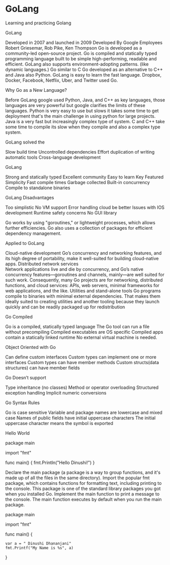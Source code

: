 # GoLang
Learning and practicing Golang 

GoLang

Developed in 2007 and launched in 2009
Developed By Google Employees Robert Griesemar, Rob Pike, Ken Thompson
Go is developed as a community-led open-source project.
Go is compiled and statically typed programming language built to be simple high-performing, readable and efficient.
GoLang also supports environment-adopting patterns. (like dynamic languages.)
Go similar to C
Go developed as an alternative to C++ and Java also Python. 
GoLang is easy to learn the fast language.
Dropbox, Docker, Facebook, Netflix, Uber, and Twitter used Go. 


Why Go as a New Language? 

Before GoLang google used Python, Java, and C++ as key languages, those languages are very powerful but google clarifies the limits of these languages.
 Python is very easy to use but slows it takes some time to get deployment that's the main challenge in using python for large projects. 
Java is a very fast but increasingly complex type of system.
C and C++ take some time to compile its slow when they compile and also a complex type system. 

GoLang solved the 

Slow build time
Uncontrolled dependencies
Effort duplication of writing automatic tools
Cross-language development 

GoLang 

Strong and statically typed
Excellent community
Easy to learn
Key Featured
Simplicity
Fast compile times
Garbage collected
Built-in concurrency
Compile to standalone binaries

GoLang Disadvantages 

Too simplistic
No VM support
Error handling cloud be better
Issues with IOS development
Runtime safety concerns
No GUI library

Go works by using "goroutines," or lightweight processes, which allows further efficiencies. Go also uses a collection of packages for efficient dependency management.

Applied to GoLang 

Cloud-native development 
Go’s concurrency and networking features, and its high degree of portability, make it well-suited for building cloud-native apps.
Distributed network services	
Network applications live and die by concurrency, and Go’s native concurrency features—goroutines and channels, mainly—are well suited for such work. Consequently, many Go projects are for networking, distributed functions, and cloud services: APIs, web servers, minimal frameworks for web applications, and the like.
Utilities and stand-alone tools
Go programs compile to binaries with minimal external dependencies. That makes them ideally suited to creating utilities and another tooling because they launch quickly and can be readily packaged up for redistribution

Go Compiled

Go is a compiled, statically typed language
The Go tool can run a file without precompiling
Compiled executables are OS specific
Compiled apps contain a statically linked runtime
No external virtual machine is needed. 	

Object Oriented with Go

Can define custom interfaces
Custom types can implement one or more interfaces
Custom types can have member methods
Custom structs(data structures) can have member fields

Go Doesn’t support

Type inheritance (no classes)
Method or operator overloading
Structured exception handling
Implicit numeric conversions 

Go Syntax Rules

Go is case sensitive
Variable and package names are lowercase and mixed case
Names of public fields have initial uppercase characters
The initial uppercase character means the symbol is exported

Hello World 

package main
 
import "fmt"
 
func main() {
    fmt.Println("Hello Dinushi!")
}
 




Declare the main package (a package is a way to group functions, and it's made up of all the files in the same directory).
Import the popular fmt package, which contains functions for formatting text, including printing to the console. This package is one of the standard library packages you got when you installed Go.
Implement the main function to print a message to the console. The main function executes by default when you run the main package.


package main
 
import "fmt"
 
func main() {
 
    var a = " Dinushi Dhananjani"
    fmt.Printf("My Name is %s", a)
}
 























